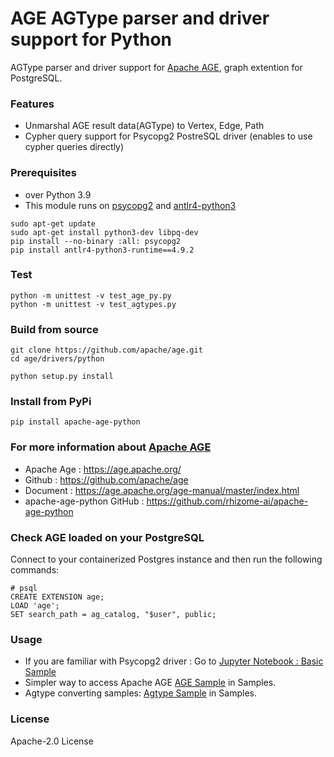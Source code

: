 # AGE AGType parser and driver support for Python
AGType parser and driver support for [Apache AGE](https://age.apache.org/), graph extention for PostgreSQL.

### Features
* Unmarshal AGE result data(AGType) to Vertex, Edge, Path
* Cypher query support for Psycopg2 PostreSQL driver (enables to use cypher queries directly)

### Prerequisites
* over Python 3.9
* This module runs on [psycopg2](https://www.psycopg.org/) and [antlr4-python3](https://pypi.org/project/antlr4-python3-runtime/)
```
sudo apt-get update
sudo apt-get install python3-dev libpq-dev
pip install --no-binary :all: psycopg2
pip install antlr4-python3-runtime==4.9.2
```
### Test
```
python -m unittest -v test_age_py.py
python -m unittest -v test_agtypes.py
```

### Build from source
```
git clone https://github.com/apache/age.git
cd age/drivers/python

python setup.py install

```

### Install from PyPi

```
pip install apache-age-python

```

### For more information about [Apache AGE](https://age.apache.org/)
* Apache Age : https://age.apache.org/
* Github : https://github.com/apache/age
* Document : https://age.apache.org/age-manual/master/index.html
* apache-age-python GitHub : https://github.com/rhizome-ai/apache-age-python

### Check AGE loaded on your PostgreSQL
Connect to your containerized Postgres instance and then run the following commands:
```
# psql 
CREATE EXTENSION age;
LOAD 'age';
SET search_path = ag_catalog, "$user", public;
```

### Usage
* If you are familiar with Psycopg2 driver : Go to [Jupyter Notebook : Basic Sample](samples/apache-age-basic.ipynb) 
* Simpler way to access Apache AGE [AGE Sample](samples/apache-age-note.ipynb) in Samples.
* Agtype converting samples: [Agtype Sample](samples/apache-age-agtypes.ipynb) in Samples.

### License
Apache-2.0 License
